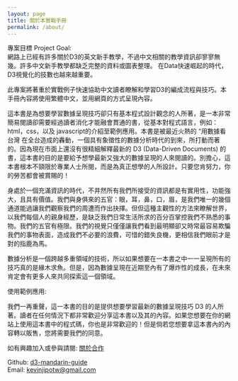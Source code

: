 ```yaml
---
layout: page
title: 關於本實戰手冊  
permalink: /about/
---
```


 
專案目標 Project Goal:  
網路上已經有許多關於D3的英文新手教學，不過中文相關的教學資訊卻寥寥無幾。許多中文新手教學都缺乏完整的資料或圖表整理。 在Data快速崛起的時代，D3視覺化的技數也越來越重要。

此專案將著重於實戰例子快速協助中文讀者瞭解和學習D3的編成流程與技巧。本手冊內容將使用繁體中文，並用網頁的方式呈現內容。

這本書是為想要學習數據呈現技巧卻只有基本程式設計觀念的人所著，是一本非常簡易閱讀卻需要經過讀者消化才能融會貫通的書，從基本對程式語言，例如：html，css，以及 javascript的介紹至範例應用。本書是被最近火熱的 “用數據看台灣 在全台造成的轟動，一個具有象徵性的數據分析時代的到來，所打動而著的。因為現在市面上還沒有很精細解釋最新的 D3 (Data-Driven Documents) 的書，這本書的目的是要給予想學最新又強大的數據呈現的人來閱讀的。別擔心，這本書根本不頸限於專業人士所閱，而是為真正想學的人所設計。只要您肯努力，你的勞苦都會被賞賜的！

身處於一個充滿資訊的時代，不井然所有我們所接受的資訊都是有實用性，功能強大，且具有價值。我們與身俱來的五官：眼，耳，鼻，口，眉，是我們唯一的幾個通道能過讓我們觀察我們的周遭而作出抉擇。但但這種主觀性的方法來瞭解世界，以我們每個人的親身經歷，是缺乏我們日常生活所求的百分百掌控我們不熟悉的事物。我們的五官有極限。我們的視覺只僅僅讓我們看到最明顯卻又時常最容易欺騙我們的事物表面，造成我們不必要的浪費，可惜的錯失良機，更相信我們眼前才是對的指鹿為馬。

數據分析是一個跨越多重領域的技術，所以如果想要在一本書之中一一呈現所有的技巧真的是緣木求魚。但是，因為數據呈現在近期至內有了爆炸性的成長，在未來肯定會有更多人來共同探索這一個領域。
<br>

使用範例應用:

我們一再重聲，這一本書的目的是提供想要學習最新的數據呈現技巧 D3 的人所著。讀者在任何情況下都非常歡迎分享這本書以及其的內容。如果您想要在你的網站上使用這本書中的程式碼，你也是非常歡迎的！但是倘若您想要拿這本書內的內容轉以販售，您將需要我們的同意。

如有興趣加入或參與請閱: <a class = "page-link" href = "/collaborate/">關於合作</a>

Github: <a href="https://github.com/kevinchipotw/d3-mandarin-guide" target="_blank">d3-mandarin-guide</a>  
Email: kevinjipotw@gmail.com
